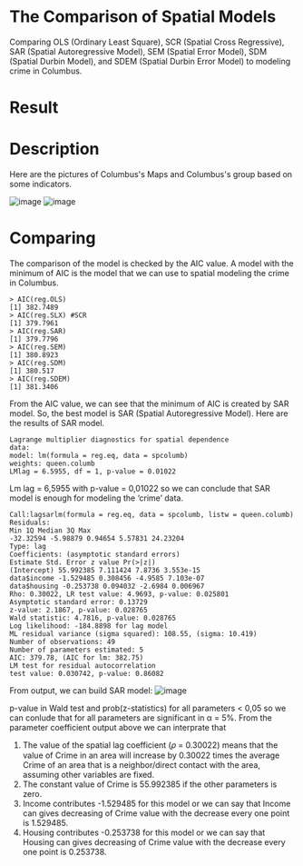# The Comparison of Spatial Models
Comparing OLS (Ordinary Least Square), SCR (Spatial Cross Regressive), SAR (Spatial Autoregressive Model), SEM (Spatial Error Model), SDM (Spatial Durbin Model), and SDEM (Spatial Durbin Error Model) to modeling crime in Columbus.

# Result
# Description
Here are the pictures of Columbus's Maps and Columbus's group based on some indicators.

![image](https://user-images.githubusercontent.com/102334577/161647618-37ec5693-f113-4194-925a-11aeff2d339b.png)
![image](https://user-images.githubusercontent.com/102334577/161647649-aa66f78a-7b60-4a35-8f0f-9c416d916e7f.png)

# Comparing
The comparison of the model is checked by the AIC value. A model with the minimum of AIC is the model that we can use to spatial modeling the crime in Columbus.

    > AIC(reg.OLS)
    [1] 382.7489
    > AIC(reg.SLX) #SCR
    [1] 379.7961
    > AIC(reg.SAR) 
    [1] 379.7796
    > AIC(reg.SEM)
    [1] 380.8923
    > AIC(reg.SDM)
    [1] 380.517
    > AIC(reg.SDEM)
    [1] 381.3406
    
From the AIC value, we can see that the minimum of AIC is created by SAR model. So, the best model is SAR (Spatial Autoregressive Model).
Here are the results of SAR model.

    Lagrange multiplier diagnostics for spatial dependence
    data:
    model: lm(formula = reg.eq, data = spcolumb)
    weights: queen.columb
    LMlag = 6.5955, df = 1, p-value = 0.01022
    
Lm lag = 6,5955 with p-value = 0,01022 so we can conclude that SAR model is enough for modeling the ‘crime’ data.

    Call:lagsarlm(formula = reg.eq, data = spcolumb, listw = queen.columb)
    Residuals:
    Min 1Q Median 3Q Max
    -32.32594 -5.98879 0.94654 5.57831 24.23204
    Type: lag
    Coefficients: (asymptotic standard errors)
    Estimate Std. Error z value Pr(>|z|)
    (Intercept) 55.992385 7.111424 7.8736 3.553e-15
    data$income -1.529485 0.308456 -4.9585 7.103e-07
    data$housing -0.253738 0.094032 -2.6984 0.006967
    Rho: 0.30022, LR test value: 4.9693, p-value: 0.025801
    Asymptotic standard error: 0.13729
    z-value: 2.1867, p-value: 0.028765
    Wald statistic: 4.7816, p-value: 0.028765
    Log likelihood: -184.8898 for lag model
    ML residual variance (sigma squared): 108.55, (sigma: 10.419)
    Number of observations: 49
    Number of parameters estimated: 5
    AIC: 379.78, (AIC for lm: 382.75)
    LM test for residual autocorrelation
    test value: 0.030742, p-value: 0.86082
    
From output, we can build SAR model:
![image](https://user-images.githubusercontent.com/102334577/161649196-adc26a65-285c-414e-96cf-5aed500d36cd.png)

p-value in Wald test and prob(z-statistics) for all parameters < 0,05 so we can conlude that for all parameters are significant in α = 5%.
From the parameter coefficient output above we can interprate that 
1. The value of the spatial lag coefficient (𝜌 = 0.30022) means that the value of Crime in an area will increase by 0.30022 times the average Crime of an area that is a neighbor/direct contact with the area, assuming other variables are fixed.
2. The constant value of Crime is 55.992385 if the other parameters is zero.
3. Income contributes -1.529485 for this model or we can say that Income can gives decreasing of Crime value with the decrease every one point is 1.529485.
4. Housing contributes -0.253738 for this model or we can say that Housing can gives decreasing of Crime value with the decrease every one point is 0.253738.
